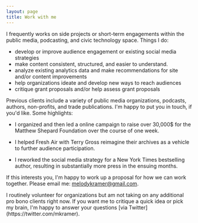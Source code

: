 ```yaml
---
layout: page
title: Work with me
---
```

I frequently works on side projects or short-term engagements within the public media, podcasting, and civic technology space. Things I do:

- develop or improve audience engagement or existing social media strategies
- make content consistent, structured, and easier to understand.
- analyze existing analytics data and make recommendations for site and/or content improvements
- help organizations ideate and develop new ways to reach audiences
- critique grant proposals and/or help assess grant proposals

Previous clients include a variety of public media organizations, podcasts, authors, non-profits, and trade publications. I'm happy to put you in touch, if you'd like. Some highlights:

- I organized and then led a online campaign to raise over 30,000$ for the Matthew Shepard Foundation over the course of one week.

- I helped Fresh Air with Terry Gross reimagine their archives as a vehicle to further audience participation.

- I reworked the social media strategy for a New York Times bestselling author, resulting in substantially more press in the ensuing months.

If this interests you, I'm happy to work up a proposal for how we can work together. Please email me: [melodykramer@gmail.com](mailto:melodykramer@gmail.com).

<div class="message">
I routinely volunteer for organizations but am not taking on any additional pro bono clients right now. If you want me to critique a quick idea or pick my brain, I'm happy to answer your questions [via Twitter](https://twitter.com/mkramer).
</div>

